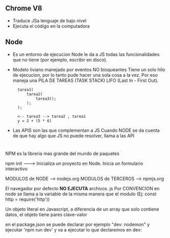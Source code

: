 ## Chrome V8
- Traduce JSa lenguaje de bajo nivel
- Ejecuta el código en la computadora

## Node
- Es un entorno de ejecucion
    Node le da a JS todas las funcionalidades que no tiene (por ejemplo, escribir en disco).
- Modelo liviano manejado por eventos NO bloqueantes
    Tiene un solo hilo de ejecucion, por lo tanto pude hacer una sola cosa a la vez. Por eso maneja una PILA DE TAREAS (TASK STACK) LIFO (Last In - First Out).

        tarea1(
            tarea2(
                tarea3();
            );
        );

        <-- tarea3 --> tarea2 , tarea1
        y = 2 + (5 * 6)
- Las APIS son las que complementan a JS
    Cuando NODE se da cuenta de que hay algo que JS no puede resolver, llama a las API

# 

NPM es la libreria mas grande del mundo de paquetes

npm init ---> Inicializa un proyecto en Node. Inicia un formulario interactivo

MODULOS de NODE --> nodejs.org
MODULOS de TERCEROS --> npmjs.org
 
El navegador por defecto **NO EJECUTA** archivos .js
Por CONVENCION en node se llama a la variable de la misma manera que el modulo (Ej: const http = require('http'))

Un objeto literal en Javascript, a diferencia de un array que solo contiene datos, el objeto tiene pares clave-valor

en el package.json se puede declarar por ejemplo "dev: nodemon" y ejecutar 'npm run dev' y va a ejecutar lo que declaremos en dev: